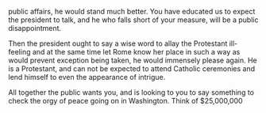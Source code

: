 public affairs, he would stand much better. You have educated us to expect the president to talk, and he who falls short of your measure, will be a public disappointment.

Then the president ought to say a wise word to allay the Protestant ill-feeling and at the same time let Rome know her place in such a way as would prevent exception being taken, he would immensely please again. He is a Protestant, and can not be expected to attend Catholic ceremonies and lend himself to even the appearance of intrigue.

All together the public wants you, and is looking to you to say something to check the orgy of peace going on in Washington. Think of $25,000,000